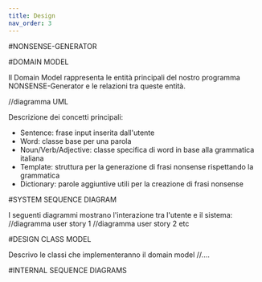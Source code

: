 ```yaml
---
title: Design
nav_order: 3
---
```

#NONSENSE-GENERATOR 

#DOMAIN MODEL

Il Domain Model rappresenta le entità principali del nostro programma NONSENSE-Generator e le relazioni tra queste entità.

//diagramma UML

Descrizione dei concetti principali:
- Sentence: frase input inserita dall'utente
- Word: classe base per una parola
- Noun/Verb/Adjective: classe specifica di word in base alla grammatica italiana
- Template: struttura per la generazione di frasi nonsense rispettando la grammatica
- Dictionary: parole aggiuntive utili per la creazione di frasi nonsense

#SYSTEM SEQUENCE DIAGRAM 

I seguenti diagrammi mostrano l'interazione tra l'utente e il sistema:
//diagramma user story 1
//diagramma user story 2 etc

#DESIGN CLASS MODEL

Descrivo le classi che implementeranno il domain model
//....

#INTERNAL SEQUENCE DIAGRAMS
